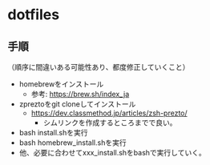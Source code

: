 # dotfiles

## 手順
（順序に間違いある可能性あり、都度修正していくこと）
- homebrewをインストール
	- 参考: https://brew.sh/index_ja
- zpreztoをgit cloneしてインストール
  - https://dev.classmethod.jp/articles/zsh-prezto/
	- シムリンクを作成するところまでで良い。
- bash install.shを実行
- bash homebrew_install.shを実行
- 他、必要に合わせてxxx_install.shをbashで実行していく。
